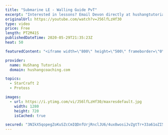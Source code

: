 ```yaml
---
title: "Submarine LE - Walling Guide PvT"
excerpt: "Interested in lessons? Email Devon directly at hushangtutorials@outlook.com ------------------------------------------------------------------------------------------------------- Want to support HuShang Tutorials directly? Patreon is a website where you can contribute a monthly donation that will help"
originalUrl: https://youtube.com/watch?v=J56lfLzHf30
type: video
price: Free
length: PT2M41S
publishedDateTime: 2020-05-29T21:35:23Z
heat: 50

featuredContent: "<iframe width=\"800\" height=\"500\" frameborder=\"0\" src=\"https://www.youtube.com/embed/J56lfLzHf30\" allow=\"accelerometer; autoplay; encrypted-media; gyroscope; picture-in-picture\" allowfullscreen></iframe>"

provider:
  name: HuShang Tutorials
  domain: hushangcoaching.com

topics:
  - StarCraft 2
  - Protoss

images:
  - url: https://i.ytimg.com/vi/J56lfLzHf30/maxresdefault.jpg
    width: 1280
    height: 720
    isCached: true

secured: "3NIkX5qopegZoKuSZcCmIQDnfUrjRnclJU6/4ux8wosiJvZgtTr+33a61oZI50jnG09hY9vd4qJ1Absugo1OIU5yQ45H14kwGYALwzEvAXxPfHErymAZYwjld/SsYv2qWDkGp1uLY7mG0VsRG8l8Z9ce1+OR+XXPojGs9IRAaxmMIdNdE8xZ4UG1oneY09kGrhdKMGsvmM2WsM+hIUhz/mOEUTT2wILuoEq8tQql2iXED/SgM8scAlKNWcWDsTtbB8VFV0IhBQDGemg70pLMuyCE7vHJG54JPBlGf4m8u7GO8Dv22iQnt0ziQtwBLVWCB6ik9X5DjkDH+EIwBUB/6LDmbZ8xTegTXVFt5n3l5lkU5Gml+Xt9YhkcY3uU86NVGCXHdMcsF3V2uvjjcUx93v8G25qeRLgAgCqs6PCwLXs=;rApJ1McYjt0rk9FsEqD5jA=="
---
```


